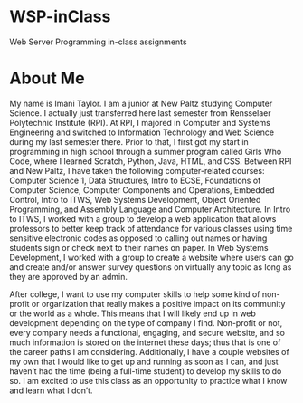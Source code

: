 ﻿# WSP-inClass
Web Server Programming in-class assignments
# About Me
My name is Imani Taylor. I am a junior at New Paltz studying Computer Science. I actually just transferred here last semester from Rensselaer Polytechnic Institute (RPI). At RPI, I majored in Computer and Systems Engineering and switched to Information Technology and Web Science during my last semester there. Prior to that, I first got my start in programming in high school through a summer program called Girls Who Code, where I learned Scratch, Python, Java, HTML, and CSS. Between RPI and New Paltz, I have taken the following computer-related courses: Computer Science 1, Data Structures, Intro to ECSE, Foundations of Computer Science, Computer Components and Operations, Embedded Control, Intro to ITWS, Web Systems Development, Object Oriented Programming, and Assembly Language and Computer Architecture. In Intro to ITWS, I worked with a group to develop a web application that allows professors to better keep track of attendance for various classes using time sensitive electronic codes as opposed to calling out names or having students sign or check next to their names on paper. In Web Systems Development, I worked with a group to create a website where users can go and create and/or answer survey questions on virtually any topic as long as they are approved by an admin. 

After college, I want to use my computer skills to help some kind of non-profit or organization that really makes a positive impact on its community or the world as a whole. This means that I will likely end up in web development depending on the type of company I find. Non-profit or not, every company needs a functional, engaging, and secure website, and so much information is stored on the internet these days; thus that is one of the career paths I am considering. Additionally, I have a couple websites of my own that I would like to get up and running as soon as I can, and just haven’t had the time (being a full-time student) to develop my skills to do so. I am excited to use this class as an opportunity to practice what I know and learn what I don’t. 
